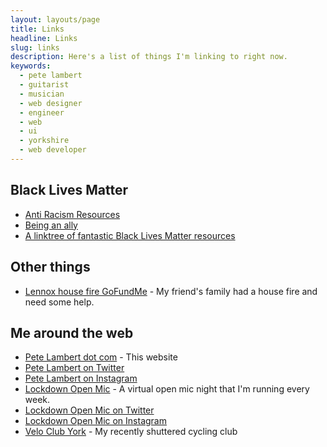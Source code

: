 ```yaml
---
layout: layouts/page
title: Links
headline: Links
slug: links
description: Here's a list of things I'm linking to right now.
keywords:
  - pete lambert
  - guitarist
  - musician
  - web designer
  - engineer
  - web
  - ui
  - yorkshire
  - web developer
---
```


## Black Lives Matter

* [Anti Racism Resources](https://bit.ly/ANTIRACISMRESOURCES)
* [Being an ally](https://sojo.net/articles/our-white-friends-desiring-be-allies)
* [A linktree of fantastic Black Lives Matter resources](https://linktr.ee/blacklivesmatter)

## Other things
* [Lennox house fire GoFundMe](https://www.gofundme.com/f/drxd9-emergency-help) - My friend's family had a house fire and need some help.

## Me around the web
* [Pete Lambert dot com](https://petelambert.com) - This website
* [Pete Lambert on Twitter](https://twitter.com/peterjlambert)
* [Pete Lambert on Instagram](https://instagram.com/peterjlambert)
* [Lockdown Open Mic](https://lockdownopenmic.club) - A virtual open mic night that I'm running every week.
* [Lockdown Open Mic on Twitter](https://twitter.com/lockdownopenmic)
* [Lockdown Open Mic on Instagram](https://instagram.com/lockdownopenmic)
* [Velo Club York](https://veloclubyork.co.uk) - My recently shuttered cycling club

